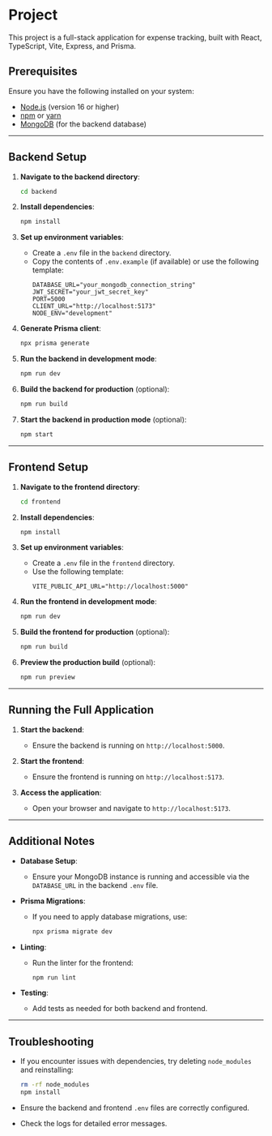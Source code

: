 # Project

This project is a full-stack application for expense tracking, built with React, TypeScript, Vite, Express, and Prisma.

## Prerequisites

Ensure you have the following installed on your system:

- [Node.js](https://nodejs.org/) (version 16 or higher)
- [npm](https://www.npmjs.com/) or [yarn](https://yarnpkg.com/)
- [MongoDB](https://www.mongodb.com/) (for the backend database)

---

## Backend Setup

1. **Navigate to the backend directory**:

   ```bash
   cd backend
   ```

2. **Install dependencies**:

   ```bash
   npm install
   ```

3. **Set up environment variables**:

   - Create a `.env` file in the `backend` directory.
   - Copy the contents of `.env.example` (if available) or use the following template:
     ```properties
     DATABASE_URL="your_mongodb_connection_string"
     JWT_SECRET="your_jwt_secret_key"
     PORT=5000
     CLIENT_URL="http://localhost:5173"
     NODE_ENV="development"
     ```

4. **Generate Prisma client**:

   ```bash
   npx prisma generate
   ```

5. **Run the backend in development mode**:

   ```bash
   npm run dev
   ```

6. **Build the backend for production** (optional):

   ```bash
   npm run build
   ```

7. **Start the backend in production mode** (optional):
   ```bash
   npm start
   ```

---

## Frontend Setup

1. **Navigate to the frontend directory**:

   ```bash
   cd frontend
   ```

2. **Install dependencies**:

   ```bash
   npm install
   ```

3. **Set up environment variables**:

   - Create a `.env` file in the `frontend` directory.
   - Use the following template:
     ```properties
     VITE_PUBLIC_API_URL="http://localhost:5000"
     ```

4. **Run the frontend in development mode**:

   ```bash
   npm run dev
   ```

5. **Build the frontend for production** (optional):

   ```bash
   npm run build
   ```

6. **Preview the production build** (optional):
   ```bash
   npm run preview
   ```

---

## Running the Full Application

1. **Start the backend**:

   - Ensure the backend is running on `http://localhost:5000`.

2. **Start the frontend**:

   - Ensure the frontend is running on `http://localhost:5173`.

3. **Access the application**:
   - Open your browser and navigate to `http://localhost:5173`.

---

## Additional Notes

- **Database Setup**:

  - Ensure your MongoDB instance is running and accessible via the `DATABASE_URL` in the backend `.env` file.

- **Prisma Migrations**:

  - If you need to apply database migrations, use:
    ```bash
    npx prisma migrate dev
    ```

- **Linting**:

  - Run the linter for the frontend:
    ```bash
    npm run lint
    ```

- **Testing**:
  - Add tests as needed for both backend and frontend.

---

## Troubleshooting

- If you encounter issues with dependencies, try deleting `node_modules` and reinstalling:

  ```bash
  rm -rf node_modules
  npm install
  ```

- Ensure the backend and frontend `.env` files are correctly configured.

- Check the logs for detailed error messages.
